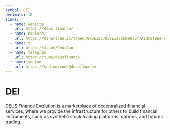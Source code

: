 ```yaml
---
symbol: DEI
decimals: 18
links:
  - name: website
    url: https://deus.finance/
  - name: explorer
    url: https://etherscan.io/token/0xDE12c7959E1a72bbe8a5f7A1dc8f8EeF9Ab011B3
  - name: x
    url: https://x.com/DeusDao
  - name: telegram
    url: https://t.me/deusfinance
  - name: medium
    url: https://medium.com/@deusfinance
---
```


# DEI

DEUS Finance Evolution is a marketplace of decentralized financial services, where we provide the infrastructure for others to build financial instruments, such as synthetic stock trading platforms, options, and futures trading.
